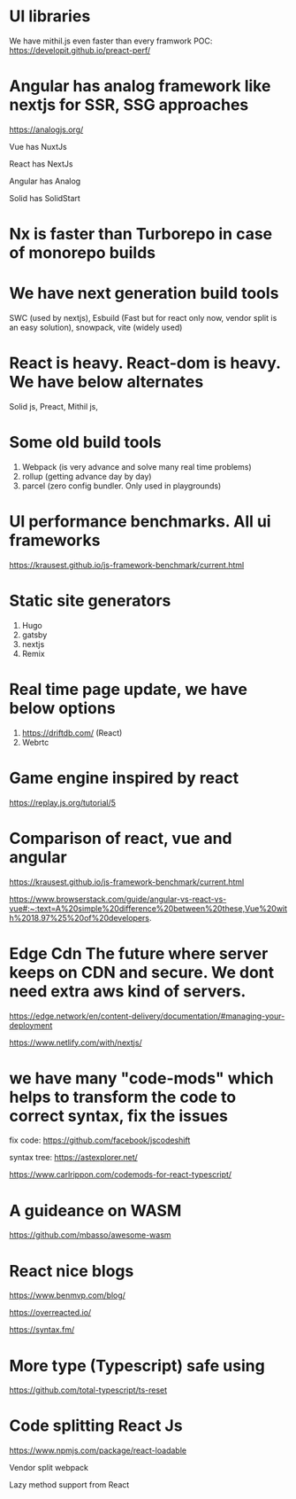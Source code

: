 # UI libraries

We have mithil.js even faster than every framwork
POC: https://developit.github.io/preact-perf/

# Angular has analog framework like nextjs for SSR, SSG approaches

https://analogjs.org/

Vue has NuxtJs

React has NextJs

Angular has Analog

Solid has SolidStart

# Nx is faster than Turborepo in case of monorepo builds

# We have next generation build tools

SWC (used by nextjs), Esbuild (Fast but for react only now, vendor split is an easy solution), snowpack, vite (widely used)

# React is heavy. React-dom is heavy. We have below alternates

Solid js, Preact, Mithil js,

# Some old build tools

1. Webpack (is very advance and solve many real time problems)
2. rollup (getting advance day by day)
3. parcel (zero config bundler. Only used in playgrounds)

# UI performance benchmarks. All ui frameworks

https://krausest.github.io/js-framework-benchmark/current.html

# Static site generators

1. Hugo
2. gatsby
3. nextjs
4. Remix

# Real time page update, we have below options

1. https://driftdb.com/ (React)
2. Webrtc

# Game engine inspired by react

https://replay.js.org/tutorial/5

# Comparison of react, vue and angular

https://krausest.github.io/js-framework-benchmark/current.html

https://www.browserstack.com/guide/angular-vs-react-vs-vue#:~:text=A%20simple%20difference%20between%20these,Vue%20with%2018.97%25%20of%20developers.

# Edge Cdn The future where server keeps on CDN and secure. We dont need extra aws kind of servers.

https://edge.network/en/content-delivery/documentation/#managing-your-deployment

https://www.netlify.com/with/nextjs/

# we have many "code-mods" which helps to transform the code to correct syntax, fix the issues

fix code: https://github.com/facebook/jscodeshift

syntax tree: https://astexplorer.net/  

https://www.carlrippon.com/codemods-for-react-typescript/

# A guideance on WASM
https://github.com/mbasso/awesome-wasm

# React nice blogs
https://www.benmvp.com/blog/

https://overreacted.io/

https://syntax.fm/

# More type (Typescript) safe using
https://github.com/total-typescript/ts-reset

# Code splitting React Js
https://www.npmjs.com/package/react-loadable

Vendor split webpack

Lazy method support from React
